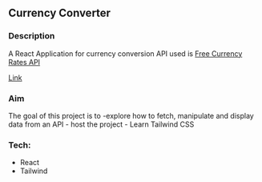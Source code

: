 ## Currency Converter
### Description 

A React Application for currency conversion 
API used is [Free Currency Rates API](https://github.com/fawazahmed0/currency-api#readme)

[Link](https://curious-kheer-1c3a58.netlify.app/)
### Aim 
The goal of this project is to 
    -explore how to fetch, manipulate and display data from an API 
    - host the project 
    - Learn Tailwind CSS

### Tech:
- React
- Tailwind 
